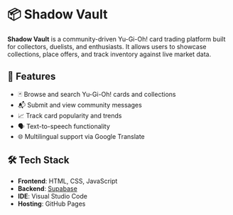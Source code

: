 # 📦 Shadow Vault

**Shadow Vault** is a community-driven Yu-Gi-Oh! card trading platform built for collectors, duelists, and enthusiasts. It allows users to showcase collections, place offers, and track inventory against live market data.

## 🚀 Features

- 🃏 Browse and search Yu-Gi-Oh! cards and collections
- 📬 Submit and view community messages
- 📈 Track card popularity and trends
- 🗣️ Text-to-speech functionality
- 🌐 Multilingual support via Google Translate

## 🛠️ Tech Stack

- **Frontend**: HTML, CSS, JavaScript
- **Backend**: [Supabase](https://supabase.com/)
- **IDE**: Visual Studio Code
- **Hosting**: GitHub Pages
